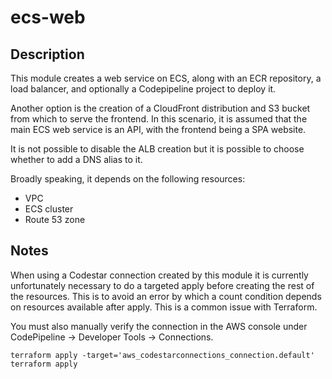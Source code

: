 # ecs-web

## Description

This module creates a web service on ECS, along with an ECR repository, a load balancer, and optionally a Codepipeline project to deploy it.

Another option is the creation of a CloudFront
distribution and S3 bucket from which to serve the frontend. In this scenario, it is assumed
that the main ECS web service is an API, with the frontend being a SPA website.

It is not possible to disable the ALB creation but it is possible to choose whether to add a DNS alias to it.

Broadly speaking, it depends on the following resources:

* VPC
* ECS cluster
* Route 53 zone

## Notes

When using a Codestar connection created by this module it is 
currently unfortunately necessary to do a targeted apply before creating the rest 
of the resources. This is to avoid an error by which a count condition depends on 
resources available after apply. This is a common issue with Terraform.

You must also manually verify the connection in the AWS console under CodePipeline -> Developer Tools -> Connections.

```shell
terraform apply -target='aws_codestarconnections_connection.default'
terraform apply
```